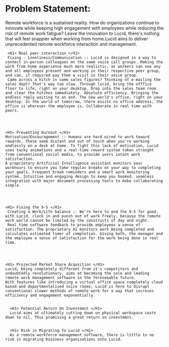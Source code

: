 <H1> Problem Statement: </H1>

Remote workforce is a sustained reality. How do organizations continue to innovate while keeping high engagement with employees while reducing the risk of remote work fatigue? Leave the innovation to Lucid, there's nothing that will feel snappier when working from home.Lucid aims to deliver unprecedented remote workforce interaction and management.


     
     
     <H1> Real peer interaction </H1>
     Fixing - Loneliness/Communication :: Lucid is designed in a way to connect in-person colleagues on the same voice call groups. Making the work from home experience much more realistic, as workers can see any and all employees present and working in their respective peer group, and can, if required pay them a visit in their voice group. 
     Came across a hitch in some sales figures? Thinking of e-mailing the sales dept? That's way too slow. Through lucid, bring the offfice floor to life, right on your desktop. Drop into the sales team room and clear the hitches immediately. Absolute efficiency. Bringing the endless reply waiting to an end. The new world's office, right on your desktop. In the world of tomorrow, there exists no office address, the office is wherever the employee is. Collaborate in real time with peers. 
     
     
    
    
    <H1> Preventing burnout </H1> 
    Motivation/Encouragement :: Humans are hard wired to work toward rewards. These seem distant and out of touch when you're working endlessly on a desk at home. To fight this lack of motivation, Lucid uses tacky animations and a real-time reward system taken straight from conventional social media, to provide users intant work satisfaction. 
    A proprietary Artificial Intelligence assistant monitors your workhours to ensure you take regular breaks on your way to completing your goals. Frequent break reminders and a smart work monitoring  system. Intuitive and engaging design to keep you hooked. seamless integration with major document processing tools to make collaborating simple.
     
     
     
     
    <H1> Fixing the 9-5 </H1>
     Creating a Work/Life balance :: We're here to end the 9-5 for good, with Lucid, clock in and punch out of work freely, because the remote work world cannot be limited by the constructs of day and night. 
     Real time software feedback to provide employees a sense of satisfaction. The proprietary AI monitors work being completed and calculates estimated timer of completion. Giving both, the manager and the employee a sense of satisfaction for the work being done in real time.
     
     
    
    
    <H1> Projected Market Share Acqusition </H1>
    Lucid, being completely different from it's competitors and undoubtedly revolutionary, aims at becoming the sole and leading remote work management software in the foreseeable future. 
    With features like introducing a virtual office space completely cloud based and departmentalised voice rooms, Lucid is here to disrupt conventional slower methods of remote work for a way that increses efficiency and engagement exponentially.
      
      
      <H1> Potential Return On Investment </H1>
      Lucid aims at ultimately cutting down on physical workspace costs down to nil. Thus promising a great return on investment. 
      
      
      <H1> Risk in Migrating To Lucid </H1>
      As a remote workforce management software, there is little to no risk in migrating business organisations onto Lucid.
